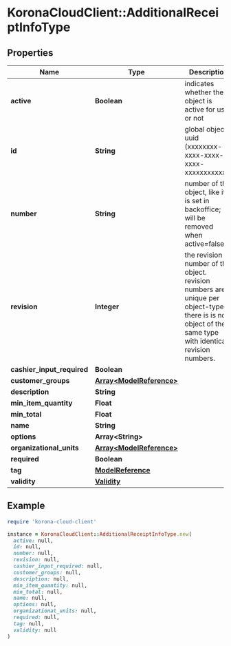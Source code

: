 # KoronaCloudClient::AdditionalReceiptInfoType

## Properties

| Name | Type | Description | Notes |
| ---- | ---- | ----------- | ----- |
| **active** | **Boolean** | indicates whether the object is active for use or not | [optional][readonly] |
| **id** | **String** | global object uuid (xxxxxxxx-xxxx-xxxx-xxxx-xxxxxxxxxxxx) | [optional] |
| **number** | **String** | number of the object, like it is set in backoffice; will be removed when active&#x3D;false | [optional] |
| **revision** | **Integer** | the revision number of the object. revision numbers are unique per object-type. there is is no object of the same type with identical revision numbers. | [optional][readonly] |
| **cashier_input_required** | **Boolean** |  | [optional] |
| **customer_groups** | [**Array&lt;ModelReference&gt;**](ModelReference.md) |  | [optional] |
| **description** | **String** |  | [optional] |
| **min_item_quantity** | **Float** |  | [optional] |
| **min_total** | **Float** |  | [optional] |
| **name** | **String** |  | [optional] |
| **options** | **Array&lt;String&gt;** |  | [optional] |
| **organizational_units** | [**Array&lt;ModelReference&gt;**](ModelReference.md) |  | [optional] |
| **required** | **Boolean** |  | [optional] |
| **tag** | [**ModelReference**](ModelReference.md) |  | [optional] |
| **validity** | [**Validity**](Validity.md) |  | [optional] |

## Example

```ruby
require 'korona-cloud-client'

instance = KoronaCloudClient::AdditionalReceiptInfoType.new(
  active: null,
  id: null,
  number: null,
  revision: null,
  cashier_input_required: null,
  customer_groups: null,
  description: null,
  min_item_quantity: null,
  min_total: null,
  name: null,
  options: null,
  organizational_units: null,
  required: null,
  tag: null,
  validity: null
)
```


